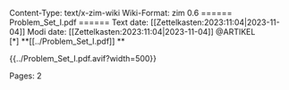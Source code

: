 Content-Type: text/x-zim-wiki
Wiki-Format: zim 0.6
====== Problem_Set_I.pdf ======
Text date: [[Zettelkasten:2023:11:04|2023-11-04]] Modi date: [[Zettelkasten:2023:11:04|2023-11-04]]
@ARTIKEL  
[*] **[[../Problem_Set_I.pdf]] **



{{../Problem_Set_I.pdf.avif?width=500}}

Pages:           2


